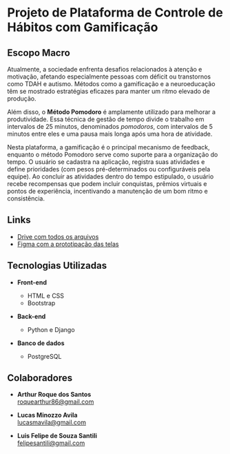 # Projeto de Plataforma de Controle de Hábitos com Gamificação

## Escopo Macro

Atualmente, a sociedade enfrenta desafios relacionados à atenção e motivação, afetando especialmente pessoas com déficit ou transtornos como TDAH e autismo. Métodos como a gamificação e a neuroeducação têm se mostrado estratégias eficazes para manter um ritmo elevado de produção.

Além disso, o **Método Pomodoro** é amplamente utilizado para melhorar a produtividade. Essa técnica de gestão de tempo divide o trabalho em intervalos de 25 minutos, denominados *pomodoros*, com intervalos de 5 minutos entre eles e uma pausa mais longa após uma hora de atividade.

Nesta plataforma, a gamificação é o principal mecanismo de feedback, enquanto o método Pomodoro serve como suporte para a organização do tempo. O usuário se cadastra na aplicação, registra suas atividades e define prioridades (com pesos pré-determinados ou configuráveis pela equipe). Ao concluir as atividades dentro do tempo estipulado, o usuário recebe recompensas que podem incluir conquistas, prêmios virtuais e pontos de experiência, incentivando a manutenção de um bom ritmo e consistência.

## Links

- [Drive com todos os arquivos](https://drive.google.com/drive/folders/1j5t3ILdWwQTxNi6v-8JLlZ_zP_FIB7Er?usp=sharing)
- [Figma com a prototipação das telas](https://www.figma.com/design/T8K0xYQI6NYA3LjxnH7Qw7/GamefyMe?node-id=0-1&p=f&t=Kb9aqRTR62jHjPXJ-0)

## Tecnologias Utilizadas

- **Front-end**
  - HTML e CSS
  - Bootstrap

- **Back-end**
  - Python e Django

- **Banco de dados**
  - PostgreSQL

## Colaboradores

- **Arthur Roque dos Santos**  
  [roquearthur86@gmail.com](mailto:roquearthur86@gmail.com)

- **Lucas Minozzo Avila**  
  [lucasmavila@gmail.com](mailto:lucasmavila@gmail.com)

- **Luis Felipe de Souza Santili**  
  [felipesantili@gmail.com](mailto:felipesantili@gmail.com)
